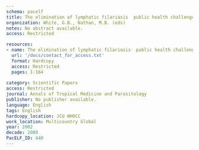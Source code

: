 ```yaml
---
schema: pacelf
title: The elimination of lymphatic filariasis  public health challenges and the role of vector control
organization: White, G.B., Nathan, M.B. (eds)
notes: No abstract available.
access: Restricted

resources:
- name: The elimination of lymphatic filariasis  public health challenges and the role of vector control
  url: '/docs/contact_for_access.txt'
  format: Hardcopy
  access: Restricted
  pages: 1-164
 
category: Scientific Papers
access: Restricted
journal: Annals of Tropical Medicine and Parasitology
publisher: No publisher available. 
language: English 
tags: English 
hardcopy_location: JCU WHOCC
work_location: Multicountry Global
year: 2002
decade: 2000
PacELF_ID: 440
---
```

